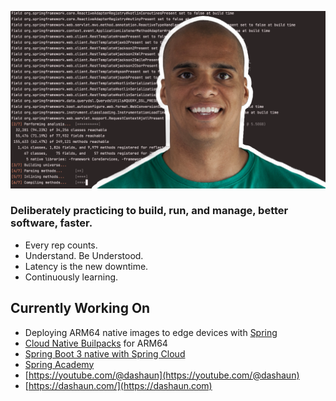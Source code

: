 ![Profile Header](./code-native-compile.png)

### Deliberately practicing to build, run, and manage, better software, faster.

- Every rep counts.
- Understand.  Be Understood.
- Latency is the new downtime.
- Continuously learning.

## Currently Working On

- Deploying ARM64 native images to edge devices with [Spring](https://spring.io)
- [Cloud Native Builpacks](https://dashaun.com/series/java-native-builder-multiarch/) for ARM64
- [Spring Boot 3 native with Spring Cloud](https://dashaun.com/series/spring-boot-3-native/)
- [Spring Academy](https://spring.academy/)
- [https://youtube.com/@dashaun](https://youtube.com/@dashaun)
- [https://dashaun.com/](https://dashaun.com)
